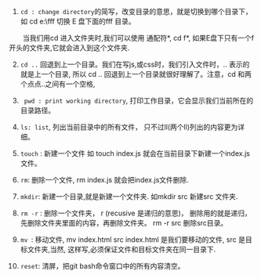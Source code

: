 1. `cd : change directory`的简写，改变目录的意思，就是切换到哪个目录下， 如 cd e:\fff  切换 E 盘下面的fff 目录。

　　当我们用cd 进入文件夹时,我们可以使用 通配符*, cd f*,  如果E盘下只有一个f开头的文件夹,它就会进入到这个文件夹.

2. `cd ..` 回退到上一个目录。我们在写js,或css时，我们引入文件时，.. 表示的就是上一个目录, 所以 cd .. 回退到上一个目录就很好理解了。注意，cd 和两个点点..之间有一个空格,  

3. ` pwd : print working directory`, 打印工作目录，它会显示我们当前所在的目录路径。

4. `ls: list`, 列出当前目录中的所有文件，     只不过ll(两个ll)列出的内容更为详细。

5. `touch` : 新建一个文件 如 touch index.js 就会在当前目录下新建一个index.js文件。

6. `rm`:  删除一个文件, rm index.js 就会把index.js文件删除.

7.  `mkdir`: 新建一个目录,就是新建一个文件夹. 如mkdir src 新建src 文件夹.

8. `rm -r` :  删除一个文件夹， r (recusive 是递归的意思)， 删除用的就是递归，先删除文件夹里面的内容，再删除文件夹。 rm -r src 删除src目录。 

9.  `mv `: 移动文件, mv index.html src   index.html 是我们要移动的文件, src 是目标文件夹,当然, 这样写,必须保证文件和目标文件夹在同一目录下.

10. `reset`: 清屏，把git bash命令窗口中的所有内容清空。
